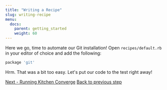 ```yaml
---
title: "Writing a Recipe"
slug: writing-recipe
menu:
  docs:
    parent: getting_started
    weight: 60
---
```


Here we go, time to automate our Git installation! Open `recipes/default.rb` in your editor of choice and add the following:

```bash
package 'git'
```

Hrm. That was a bit too easy. Let's put our code to the test right away!

<div class="sidebar--footer">
<a class="button primary-cta" href="/docs/getting-started/running-converge">Next - Running Kitchen Converge</a>
<a class="sidebar--footer--back" href="/docs/getting-started/instances">Back to previous step</a>
</div>
